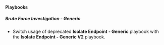 
#### Playbooks
##### Brute Force Investigation - Generic
- Switch usage of deprecated **Isolate Endpoint - Generic** playbook with the **Isolate Endpoint - Generic V2** playbook.
